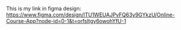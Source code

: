 This is my link in figma design: https://www.figma.com/design/lTU1WEUAJPvFQ63y9GYkzU/Online-Course-App?node-id=0-1&t=orfsltgy6owohYfU-1
